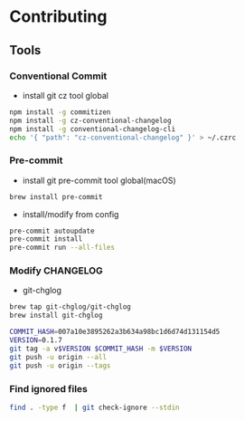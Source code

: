 # Contributing

## Tools

### Conventional Commit

- install git cz tool global

```sh
npm install -g commitizen
npm install -g cz-conventional-changelog
npm install -g conventional-changelog-cli
echo '{ "path": "cz-conventional-changelog" }' > ~/.czrc
```

### Pre-commit

- install git pre-commit tool global(macOS)

```sh
brew install pre-commit
```

- install/modify from config

```sh
pre-commit autoupdate
pre-commit install
pre-commit run --all-files
```

### Modify CHANGELOG

- git-chglog

```sh
brew tap git-chglog/git-chglog
brew install git-chglog
```

```sh
COMMIT_HASH=007a10e3895262a3b634a98bc1d6d74d131154d5
VERSION=0.1.7
git tag -a v$VERSION $COMMIT_HASH -m $VERSION
git push -u origin --all
git push -u origin --tags
```

### Find ignored files

```sh
find . -type f  | git check-ignore --stdin
```
